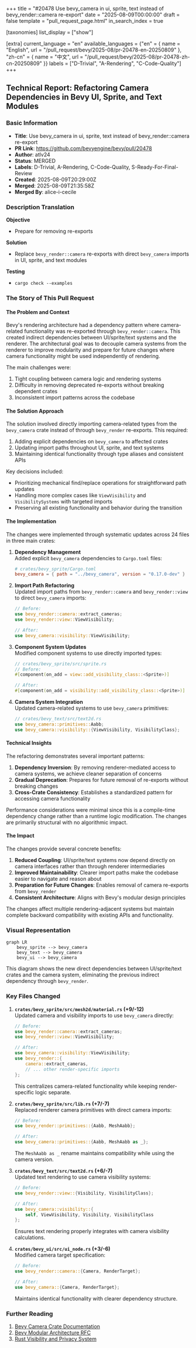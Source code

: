 +++
title = "#20478 Use bevy_camera in ui, sprite, text instead of bevy_render::camera re-export"
date = "2025-08-09T00:00:00"
draft = false
template = "pull_request_page.html"
in_search_index = true

[taxonomies]
list_display = ["show"]

[extra]
current_language = "en"
available_languages = {"en" = { name = "English", url = "/pull_request/bevy/2025-08/pr-20478-en-20250809" }, "zh-cn" = { name = "中文", url = "/pull_request/bevy/2025-08/pr-20478-zh-cn-20250809" }}
labels = ["D-Trivial", "A-Rendering", "C-Code-Quality"]
+++

## Technical Report: Refactoring Camera Dependencies in Bevy UI, Sprite, and Text Modules

### Basic Information
- **Title**: Use bevy_camera in ui, sprite, text instead of bevy_render::camera re-export
- **PR Link**: https://github.com/bevyengine/bevy/pull/20478
- **Author**: atlv24
- **Status**: MERGED
- **Labels**: D-Trivial, A-Rendering, C-Code-Quality, S-Ready-For-Final-Review
- **Created**: 2025-08-09T20:29:00Z
- **Merged**: 2025-08-09T21:35:58Z
- **Merged By**: alice-i-cecile

### Description Translation
**Objective**

- Prepare for removing re-exports

**Solution**

- Replace `bevy_render::camera` re-exports with direct `bevy_camera` imports in UI, sprite, and text modules

**Testing**

- `cargo check --examples`

### The Story of This Pull Request

#### The Problem and Context
Bevy's rendering architecture had a dependency pattern where camera-related functionality was re-exported through `bevy_render::camera`. This created indirect dependencies between UI/sprite/text systems and the renderer. The architectural goal was to decouple camera systems from the renderer to improve modularity and prepare for future changes where camera functionality might be used independently of rendering.

The main challenges were:
1. Tight coupling between camera logic and rendering systems
2. Difficulty in removing deprecated re-exports without breaking dependent crates
3. Inconsistent import patterns across the codebase

#### The Solution Approach
The solution involved directly importing camera-related types from the `bevy_camera` crate instead of through `bevy_render` re-exports. This required:
1. Adding explicit dependencies on `bevy_camera` to affected crates
2. Updating import paths throughout UI, sprite, and text systems
3. Maintaining identical functionality through type aliases and consistent APIs

Key decisions included:
- Prioritizing mechanical find/replace operations for straightforward path updates
- Handling more complex cases like `ViewVisibility` and `VisibilitySystems` with targeted imports
- Preserving all existing functionality and behavior during the transition

#### The Implementation
The changes were implemented through systematic updates across 24 files in three main crates:

1. **Dependency Management**  
   Added explicit `bevy_camera` dependencies to `Cargo.toml` files:
   ```toml
   # crates/bevy_sprite/Cargo.toml
   bevy_camera = { path = "../bevy_camera", version = "0.17.0-dev" }
   ```

2. **Import Path Refactoring**  
   Updated import paths from `bevy_render::camera` and `bevy_render::view` to direct `bevy_camera` imports:
   ```rust
   // Before:
   use bevy_render::camera::extract_cameras;
   use bevy_render::view::ViewVisibility;
   
   // After:
   use bevy_camera::visibility::ViewVisibility;
   ```

3. **Component System Updates**  
   Modified component systems to use directly imported types:
   ```rust
   // crates/bevy_sprite/src/sprite.rs
   // Before:
   #[component(on_add = view::add_visibility_class::<Sprite>)]
   
   // After:
   #[component(on_add = visibility::add_visibility_class::<Sprite>)]
   ```

4. **Camera System Integration**  
   Updated camera-related systems to use `bevy_camera` primitives:
   ```rust
   // crates/bevy_text/src/text2d.rs
   use bevy_camera::primitives::Aabb;
   use bevy_camera::visibility::{ViewVisibility, VisibilityClass};
   ```

#### Technical Insights
The refactoring demonstrates several important patterns:
1. **Dependency Inversion**: By removing renderer-mediated access to camera systems, we achieve cleaner separation of concerns
2. **Gradual Deprecation**: Prepares for future removal of re-exports without breaking changes
3. **Cross-Crate Consistency**: Establishes a standardized pattern for accessing camera functionality

Performance considerations were minimal since this is a compile-time dependency change rather than a runtime logic modification. The changes are primarily structural with no algorithmic impact.

#### The Impact
The changes provide several concrete benefits:
1. **Reduced Coupling**: UI/sprite/text systems now depend directly on camera interfaces rather than through renderer intermediaries
2. **Improved Maintainability**: Clearer import paths make the codebase easier to navigate and reason about
3. **Preparation for Future Changes**: Enables removal of camera re-exports from `bevy_render`
4. **Consistent Architecture**: Aligns with Bevy's modular design principles

The changes affect multiple rendering-adjacent systems but maintain complete backward compatibility with existing APIs and functionality.

### Visual Representation

```mermaid
graph LR
    bevy_sprite --> bevy_camera
    bevy_text --> bevy_camera
    bevy_ui --> bevy_camera
```

This diagram shows the new direct dependencies between UI/sprite/text crates and the camera system, eliminating the previous indirect dependency through `bevy_render`.

### Key Files Changed

1. **`crates/bevy_sprite/src/mesh2d/material.rs` (+9/-12)**  
   Updated camera and visibility imports to use `bevy_camera` directly:
   ```rust
   // Before:
   use bevy_render::camera::extract_cameras;
   use bevy_render::view::ViewVisibility;
   
   // After:
   use bevy_camera::visibility::ViewVisibility;
   use bevy_render::{
       camera::extract_cameras,
       // ... other render-specific imports
   };
   ```
   This centralizes camera-related functionality while keeping render-specific logic separate.

2. **`crates/bevy_sprite/src/lib.rs` (+7/-7)**  
   Replaced renderer camera primitives with direct camera imports:
   ```rust
   // Before:
   use bevy_render::primitives::{Aabb, MeshAabb};
   
   // After:
   use bevy_camera::primitives::{Aabb, MeshAabb as _};
   ```
   The `MeshAabb as _` rename maintains compatibility while using the camera version.

3. **`crates/bevy_text/src/text2d.rs` (+6/-7)**  
   Updated text rendering to use camera visibility systems:
   ```rust
   // Before:
   use bevy_render::view::{Visibility, VisibilityClass};
   
   // After:
   use bevy_camera::visibility::{
       self, ViewVisibility, Visibility, VisibilityClass
   };
   ```
   Ensures text rendering properly integrates with camera visibility calculations.

4. **`crates/bevy_ui/src/ui_node.rs` (+3/-6)**  
   Modified camera target specification:
   ```rust
   // Before:
   use bevy_render::camera::{Camera, RenderTarget};
   
   // After:
   use bevy_camera::{Camera, RenderTarget};
   ```
   Maintains identical functionality with clearer dependency structure.

### Further Reading
1. [Bevy Camera Crate Documentation](https://docs.rs/bevy_camera/latest/bevy_camera/)
2. [Bevy Modular Architecture RFC](https://github.com/bevyengine/rfcs/blob/main/rfcs/1-render-modularization.md)
3. [Rust Visibility and Privacy System](https://doc.rust-lang.org/reference/visibility-and-privacy.html)